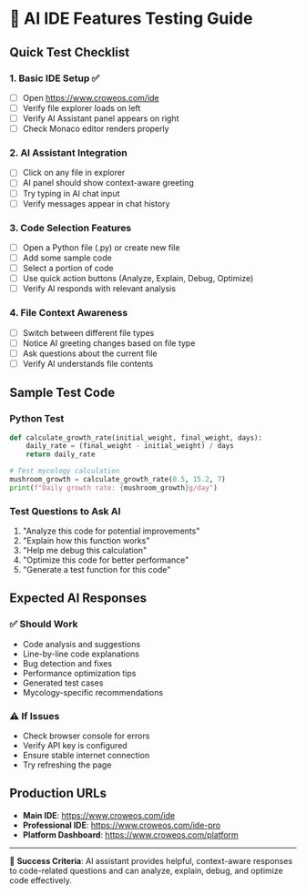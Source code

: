 # 🧪 AI IDE Features Testing Guide

## Quick Test Checklist

### 1. **Basic IDE Setup** ✅

- [ ] Open https://www.croweos.com/ide
- [ ] Verify file explorer loads on left
- [ ] Verify AI Assistant panel appears on right
- [ ] Check Monaco editor renders properly

### 2. **AI Assistant Integration** 
- [ ] Click on any file in explorer
- [ ] AI panel should show context-aware greeting
- [ ] Try typing in AI chat input
- [ ] Verify messages appear in chat history

### 3. **Code Selection Features**
- [ ] Open a Python file (.py) or create new file
- [ ] Add some sample code
- [ ] Select a portion of code
- [ ] Use quick action buttons (Analyze, Explain, Debug, Optimize)
- [ ] Verify AI responds with relevant analysis

### 4. **File Context Awareness**
- [ ] Switch between different file types
- [ ] Notice AI greeting changes based on file type
- [ ] Ask questions about the current file
- [ ] Verify AI understands file contents

## Sample Test Code

### Python Test
```python
def calculate_growth_rate(initial_weight, final_weight, days):
    daily_rate = (final_weight - initial_weight) / days
    return daily_rate

# Test mycology calculation
mushroom_growth = calculate_growth_rate(0.5, 15.2, 7)
print(f"Daily growth rate: {mushroom_growth}g/day")
```

### Test Questions to Ask AI
1. "Analyze this code for potential improvements"
2. "Explain how this function works"
3. "Help me debug this calculation"
4. "Optimize this code for better performance"
5. "Generate a test function for this code"

## Expected AI Responses

### ✅ Should Work
- Code analysis and suggestions
- Line-by-line code explanations
- Bug detection and fixes
- Performance optimization tips
- Generated test cases
- Mycology-specific recommendations

### ⚠️ If Issues
- Check browser console for errors
- Verify API key is configured
- Ensure stable internet connection
- Try refreshing the page

## Production URLs
- **Main IDE**: https://www.croweos.com/ide
- **Professional IDE**: https://www.croweos.com/ide-pro
- **Platform Dashboard**: https://www.croweos.com/platform

---

🎯 **Success Criteria**: AI assistant provides helpful, context-aware responses to code-related questions and can analyze, explain, debug, and optimize code effectively.
